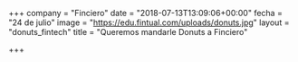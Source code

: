 +++
company = "Finciero"
date = "2018-07-13T13:09:06+00:00"
fecha = "24 de julio"
image = "https://edu.fintual.com/uploads/donuts.jpg"
layout = "donuts_fintech"
title = "Queremos mandarle Donuts a Finciero"

+++
